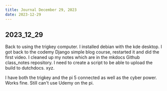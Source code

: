```yaml
---
title: Journal December 29, 2023
date: 2023-12-29
---
```


## 2023_12_29

Back to using the trigkey computer. I installed debian with the kde desktop. I got back to the codemy Django simple blog course, restarted it and did the first video. I cleaned up my notes which are in the mkdocs Github class_notes repository. I need to create a script to be able to upload the build to dutchdocs. xyz.

I have both the trigkey and the pi 5 connected as well as the cyber power. Works fine. Still can't use Udemy on the pi.

